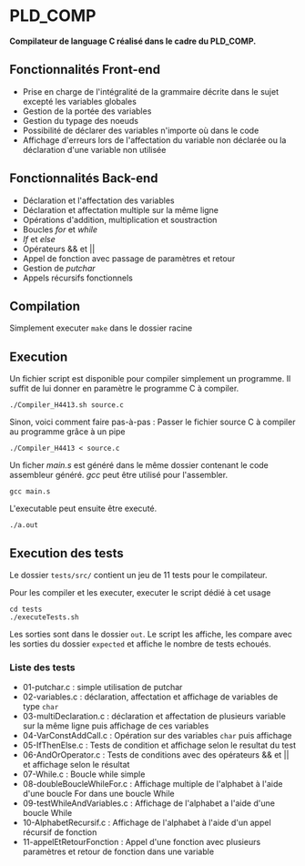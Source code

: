 # PLD_COMP

**Compilateur de language C réalisé dans le cadre du PLD_COMP.**

## Fonctionnalités Front-end

* Prise en charge de l'intégralité de la grammaire décrite dans le sujet excepté les variables globales
* Gestion de la portée des variables
* Gestion du typage des noeuds
* Possibilité de déclarer des variables n'importe où dans le code
* Affichage d'erreurs lors de l'affectation du variable non déclarée ou la déclaration d'une variable non utilisée

## Fonctionnalités Back-end

* Déclaration et l'affectation des variables
* Déclaration et affectation multiple sur la même ligne
* Opérations d'addition, multiplication et soustraction
* Boucles *for* et *while*
* *If* et *else*
* Opérateurs && et ||
* Appel de fonction avec passage de paramètres et retour
* Gestion de *putchar*
* Appels récursifs fonctionnels

## Compilation

Simplement executer `make` dans le dossier racine

## Execution

Un fichier script est disponible pour compiler simplement un programme. Il suffit de lui donner en paramètre le programme C à compiler.
```
./Compiler_H4413.sh source.c
```

Sinon, voici comment faire pas-à-pas :
Passer le fichier source C à compiler au programme grâce à un pipe
```
./Compiler_H4413 < source.c
```
Un ficher *main.s* est généré dans le même dossier contenant le code assembleur généré. *gcc* peut être utilisé pour l'assembler.
```
gcc main.s
```
L'executable peut ensuite être executé.
```
./a.out
```

## Execution des tests

Le dossier `tests/src/` contient un jeu de 11 tests pour le compilateur.

Pour les compiler et les executer, executer le script dédié à cet usage
```
cd tests
./executeTests.sh
```
Les sorties sont dans le dossier `out`. Le script les affiche, les compare avec les sorties du dossier `expected` et affiche le nombre de tests echoués.

### Liste des tests
* 01-putchar.c : simple utilisation de putchar
* 02-variables.c : déclaration, affectation et affichage de variables de type `char`
* 03-multiDeclaration.c : déclaration et affectation de plusieurs variable sur la même ligne puis affichage de ces variables
* 04-VarConstAddCall.c : Opération sur des variables `char` puis affichage
* 05-IfThenElse.c : Tests de condition et affichage selon le resultat du test
* 06-AndOrOperator.c : Tests de conditions avec des opérateurs && et || et affichage selon le résultat
* 07-While.c : Boucle while simple
* 08-doubleBoucleWhileFor.c : Affichage multiple de l'alphabet à l'aide d'une boucle For dans une boucle While
* 09-testWhileAndVariables.c : Affichage de l'alphabet a l'aide d'une boucle While 
* 10-AlphabetRecursif.c : Affichage de l'alphabet à l'aide d'un appel récursif de fonction
* 11-appelEtRetourFonction : Appel d'une fonction avec plusieurs paramètres et retour de fonction dans une variable
